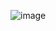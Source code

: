 ![image](https://user-images.githubusercontent.com/5475859/69759700-6c0a2b00-116b-11ea-9e48-af02580f14cb.png)

